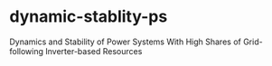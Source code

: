 # dynamic-stablity-ps
Dynamics and Stability of Power Systems With High Shares of Grid-following Inverter-based Resources
